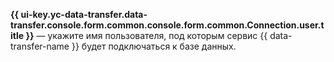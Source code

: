 **{{ ui-key.yc-data-transfer.data-transfer.console.form.common.console.form.common.Connection.user.title }}** — укажите имя пользователя, под которым сервис {{ data-transfer-name }} будет подключаться к базе данных.
